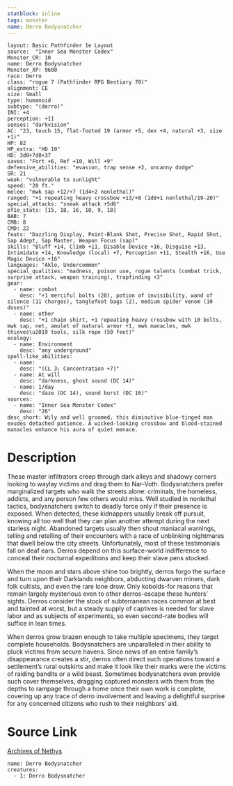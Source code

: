 ```yaml
---
statblock: inline
tags: monster
name: Derro Bodysnatcher
---
```

```statblock
layout: Basic Pathfinder 1e Layout
source:  "Inner Sea Monster Codex"
Monster_CR: 10
name: Derro Bodysnatcher
Monster_XP: 9600
race: Derro
class: "rogue 7 (Pathfinder RPG Bestiary 70)"
alignment: CE
size: Small
type: humanoid
subtype: "(derro)"
INI: +4
perception: +11
senses: "darkvision"
AC: "23, touch 15, flat-footed 19 (armor +5, dex +4, natural +3, size +1)"
HP: 82
HP_extra: "HD 10"
HD: 3d8+7d8+37
saves: "Fort +6, Ref +10, Will +9"
defensive_abilities: "evasion, trap sense +2, uncanny dodge"
SR: 21
weak: "vulnerable to sunlight"
speed: "20 ft."
melee: "mwk sap +12/+7 (1d4+2 nonlethal)"
ranged: "+1 repeating heavy crossbow +13/+8 (1d8+1 nonlethal/19-20)"
special_attacks: "sneak attack +5d6"
pf1e_stats: [15, 18, 16, 10, 9, 18]
BAB: 7
CMB: 8
CMD: 22
feats: "Dazzling Display, Point-Blank Shot, Precise Shot, Rapid Shot, Sap Adept, Sap Master, Weapon Focus (sap)"
skills: "Bluff +14, Climb +11, Disable Device +16, Disguise +13, Intimidate +14, Knowledge (local) +7, Perception +11, Stealth +16, Use Magic Device +16"
languages: "Aklo, Undercommon"
special_qualities: "madness, poison use, rogue talents (combat trick, surprise attack, weapon training), trapfinding +3"
gear:
  - name: combat
    desc: "+1 merciful bolts (20), potion of invisibility, wand of silence (11 charges), tanglefoot bags (2), medium spider venom (10 doses)"
  - name: other
    desc: "+1 chain shirt, +1 repeating heavy crossbow with 10 bolts, mwk sap, net, amulet of natural armor +1, mwk manacles, mwk thieves\u2019 tools, silk rope (50 feet)"
ecology:
  - name: Environment
    desc: "any underground"
spell-like_abilities:
  - name:
    desc: "(CL 3; Concentration +7)"
  - name: At will
    desc: "darkness, ghost sound (DC 14)"
  - name: 1/day
    desc: "daze (DC 14), sound burst (DC 16)"
sources:
  - name: "Inner Sea Monster Codex"
    desc: "26"
desc_short: Wily and well groomed, this diminutive blue-tinged man exudes detached patience. A wicked-looking crossbow and blood-stained manacles enhance his aura of quiet menace.
```
# Description
These master infiltrators creep through dark alleys and shadowy corners looking to waylay victims and drag them to Nar-Voth. Bodysnatchers prefer marginalized targets who walk the streets alone: criminals, the homeless, addicts, and any person few others would miss. Well studied in nonlethal tactics, bodysnatchers switch to deadly force only if their presence is exposed. When detected, these kidnappers usually break off pursuit, knowing all too well that they can plan another attempt during the next starless night. Abandoned targets usually then shout maniacal warnings, telling and retelling of their encounters with a race of unblinking nightmares that dwell below the city streets. Unfortunately, most of these testimonials fall on deaf ears. Derros depend on this surface-world indifference to conceal their nocturnal expeditions and keep their slave pens stocked.

When the moon and stars above shine too brightly, derros forgo the surface and turn upon their Darklands neighbors, abducting dwarven miners, dark folk cultists, and even the rare lone drow. Only kobolds-for reasons that remain largely mysterious even to other derros-escape these hunters’ sights. Derros consider the stock of subterranean races common at best and tainted at worst, but a steady supply of captives is needed for slave labor and as subjects of experiments, so even second-rate bodies will suffice in lean times.

When derros grow brazen enough to take multiple specimens, they target complete households. Bodysnatchers are unparalleled in their ability to pluck victims from secure havens. Since news of an entire family’s disappearance creates a stir, derros often direct such operations toward a settlement’s rural outskirts and make it look like their marks were the victims of raiding bandits or a wild beast. Sometimes bodysnatchers even provide such cover themselves, dragging captured monsters with them from the depths to rampage through a home once their own work is complete, covering up any trace of derro involvement and leaving a delightful surprise for any concerned citizens who rush to their neighbors’ aid.
# Source Link
[Archives of Nethys](https://aonprd.com/MonsterDisplay.aspx?ItemName=Derro%20Bodysnatcher)
```encounter-table
name: Derro Bodysnatcher
creatures:
  - 1: Derro Bodysnatcher
```
